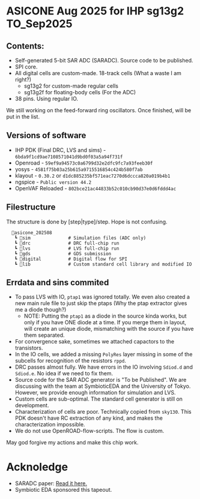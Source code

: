 # ASICONE Aug 2025 for IHP sg13g2 TO_Sep2025

## Contents:

- Self-generated 5-bit SAR ADC (SARADC). Source code to be published.
- SPI core.
- All digital cells are custom-made. 18-track cells (What a waste I am right?)
    - sg13g2 for custom-made regular cells
    - sg13g2f for floating-body cells (For the ADC)
- 38 pins. Using regular IO.

We still working on the feed-forward ring oscillators. Once finished, will be
put in the list.

## Versions of software

- IHP PDK (Final DRC, LVS and sims) - `6bda9f1cd9ae7108571041d9bd0f03a5a94f731f`
- Openroad - `59ef9a94573c0a6799d32e2dfc9fc7a93feeb30f`
- yosys - `4581f75b03a25b615a9715516854c424b580f7ab`
- klayout - `0.30.2` or `d1dc885235bf571eac7270d6dccca820a019b4b1`
- ngspice - `Public version 44.2`
- OpenVAF Reloaded - `802bce21ac44833b52c010cb90d37e0d6fddd4ac`

## Filestructure

The structure is done by [step|type]/step. Hope is not confusing.

```
  📁asicone_202508
   ┗ 📁sim              # Simulation files (ADC only)
   ┗ 📁drc              # DRC full-chip run
   ┗ 📁lvs              # LVS full-chip run
   ┗ 📁gds              # GDS submission
   ┗ 📁digital          # Digital flow for SPI
   ┗ 📁lib              # Custom standard cell library and modified IO
```

## Errdata and sins commited

- To pass LVS with IO, `ptap1` was ignored totally. We even also created a new 
  main rule file to just skip the ptaps (Why the ptap extractor gives me a diode 
  though?)
    - NOTE: Putting the `ptap1` as a diode in the source kinda works, but only 
      if you have ONE diode at a time. If you merge them in layout, will create 
      an unique diode, mismatching with the source if you have them separated.
- For convergence sake, sometimes we attached capactors to the transistors.
- In the IO cells, we added a missing `PolyRes` layer missing in some of the
  subcells for recognition of the resistors `rppd`.
- DRC passes almost fully. We have errors in the IO involving `Sdiod.d` and 
  `Sdiod.e`. No idea if we need to fix them.
- Source code for the SAR ADC generator is "To be Published". We are discussing 
  with the team at SymbioticEDA and the University of Tokyo. However, we provide
  enough information for simulation and LVS.
- Custom cells are sub-optimal. The standard cell generator is still on development.
- Characterization of cells are poor. Technically copied from `sky130`. This PDK
  doesn't have RC extraction of any kind, and makes the characterization impossible.
- We do not use OpenROAD-flow-scripts. The flow is custom.

May god forgive my actions and make this chip work.

# Acknoledge

- SARADC paper: [Read it here.](https://ieeexplore.ieee.org/document/11002493)
- Symbiotic EDA sponsored this tapeout.
